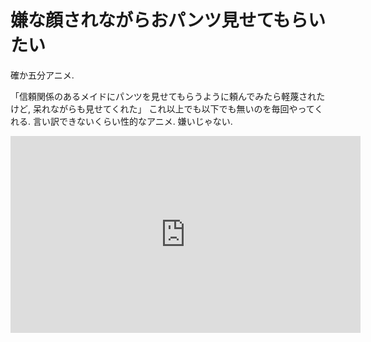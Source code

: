 # 嫌な顔されながらおパンツ見せてもらいたい

確か五分アニメ.

「信頼関係のあるメイドにパンツを見せてもらうように頼んでみたら軽蔑されたけど, 呆れながらも見せてくれた」
これ以上でも以下でも無いのを毎回やってくれる.
言い訳できないくらい性的なアニメ.
嫌いじゃない.

<iframe width="560" height="315" src="https://www.youtube.com/embed/9vXgDP5kKb0" frameborder="0" allow="accelerometer; autoplay; encrypted-media; gyroscope; picture-in-picture" allowfullscreen></iframe>

